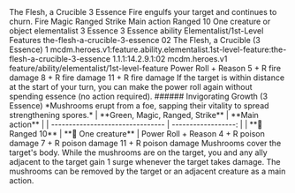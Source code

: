 <ability>
  <name>The Flesh, a Crucible</name>
  <cost>3 Essence</cost>
  <flavor>Fire engulfs your target and continues to churn.</flavor>
  <keywords>
    <keyword>Fire</keyword>
    <keyword>Magic</keyword>
    <keyword>Ranged</keyword>
    <keyword>Strike</keyword>
  </keywords>
  <type>Main action</type>
  <distance>Ranged 10</distance>
  <target>One creature or object</target>
  <metadata>
    <class>elementalist</class>
    <cost>3 Essence</cost>
    <cost_amount>3</cost_amount>
    <cost_resource>Essence</cost_resource>
    <feature_type>ability</feature_type>
    <file_dpath>Elementalist/1st-Level Features</file_dpath>
    <item_id>the-flesh-a-crucible-3-essence</item_id>
    <item_index>02</item_index>
    <item_name>The Flesh, a Crucible (3 Essence)</item_name>
    <level>1</level>
    <scc>mcdm.heroes.v1:feature.ability.elementalist.1st-level-feature:the-flesh-a-crucible-3-essence</scc>
    <scdc>1.1.1:14.2.9.1:02</scdc>
    <source>mcdm.heroes.v1</source>
    <type>feature/ability/elementalist/1st-level-feature</type>
  </metadata>
  <effects>
    <effect type="roll">
      <roll>Power Roll + Reason</roll>
      <t1>5 + R fire damage</t1>
      <t2>8 + R fire damage</t2>
      <t3>11 + R fire damage</t3>
    </effect>
    <effect type="mundane" name="Persistent 1">If the target is within distance at the start of your turn, you can make the power roll again without spending essence (no action required).
###### Invigorating Growth (3 Essence)
*Mushrooms erupt from a foe, sapping their vitality to spread strengthening spores.*
| **Green, Magic, Ranged, Strike** |     **Main action** |
| -------------------------------- | ------------------: |
| **📏 Ranged 10**                 | **🎯 One creature** |</effect>
    <effect type="roll">
      <roll>Power Roll + Reason</roll>
      <t1>4 + R poison damage</t1>
      <t2>7 + R poison damage</t2>
      <t3>11 + R poison damage</t3>
    </effect>
    <effect type="mundane">Mushrooms cover the target&apos;s body. While the mushrooms are on the target, you and any ally adjacent to the target gain 1 surge whenever the target takes damage. The mushrooms can be removed by the target or an adjacent creature as a main action.</effect>
  </effects>
</ability>
